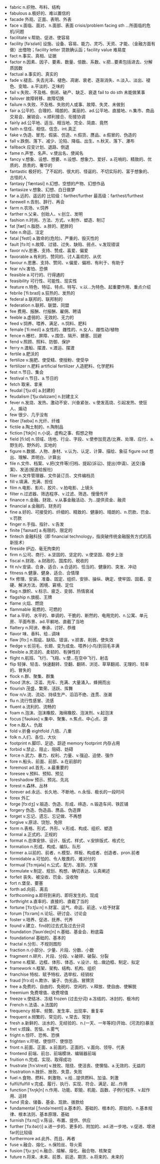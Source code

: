 - fabric n.织物、布料、结构
- fabulous a.极好的、难以置信的
- facade 外观、正面、表明、外表
- face v.面临、面对、n.面部、表面 crisis/problem facing sth ...所面临的危机/问题
- facilitate v.帮助、促进、使容易
- facility [fəˈsɪləti] 设施、设备、容易、能力、灵巧、天资、才能、（金融方面有做）出借物；facility letter 贷款确认函；facility value 难易度
- fact n.事实、真相、证据
- factor n.因素、因子、要素、数量、倍数、系数、v.把...要素包括进去、分解质因数
- factual a.事实的、真实的
- fade v.褪去、失去光泽、褪色、凋谢、衰老、逐渐消失、n.淡入、淡出、褪色、变暗、a.平淡的、乏味的
- fail v.失败、不及格、倒闭、破产、缺乏、衰退   fail to do sth 未能做某事
- failover 故障转移、故障切换
- failure n.失败、不及格、失败的人或事、故障、失灵、未做到
- fair a.公平的、合理的、晴朗的、美丽的、ad.公平地、直接地、n.集市、商品交易会、展销会、v.顺利接合、衔接协调
- fairly ad.公平地、适当、相当地、完全、简直、竟然
- faith n.信任、相信、信念、int.真正
- fake v.伪造、冒充、假装、仿造、n.假货、赝品、a.假冒的、伪造的
- fall v.跌倒、落下、减少、沦陷、降临、出生、n.秋天、落下、瀑布
- fallback 应变计划、退路、倒退
- fame n.声誉、名声、v.使出名、使闻名
- fancy v.想象、设想、想要、n.设想、想象力、爱好、a.花哨的、精致的、优质的、昂贵的、奢华的
- fantastic 极好的、了不起的、很大的、怪诞的、不切实际的、富于想象的、古怪的人
- fantasy [ˈfæntəsi] n.幻想、空想的产物、幻想作品
- fantasize v.想象、幻想、白日做梦
- far a.远的、遥远的  比较级：farther/further  最高级：farthest/furthest
- farewell n.告别、辞行、再会
- farm n.农场、v.饲养
- farther n.父亲、创始人、v.创立、发明
- fashion n.时尚、方法、方式、v.制作、塑造、制订
- fat [fæt] n.脂肪、a.胖的、肥胖的
- fate n.命运、注定
- fatal [ˈfeɪtl] a.致命的(危险)、严重的、毁灭性的
- fault [fɔːlt] n.故障、过错、过失、缺陷、弱点、v.发现错误
- favor n/v.恩惠、支持、赞成、喜爱、偏爱
- favorable a.有利的、赞同的、讨人喜欢的、从优
- favour n.恩惠、支持、赞同、v.偏爱、偏袒、有利于、有助于
- fear n/v.害怕、恐惧
- feasible a.可行的、行得通的
- feasibility 可行性、可能性、现实性
- feature n.特色、特征、特点、特写、v.以...为特色、起重要作用、重点介绍
- febrile [ˈfiːbraɪl] a.狂热的、发热的
- federal a.联邦的、联邦制的
- federation n.联邦、联盟、同盟 
- fee 费用、报酬、付报酬、雇佣、聘请
- feeble a.虚弱的、无效的、无力的
- feed v.饲养、喂养、满足、n.饲料、肥料
- female [ˈfiːmeɪl] a.女性的、雌性的、n.女人、雌性动/植物
- fence n.栅栏、屏障、v.围住、隔开、搪塞、回避
- fend v.照顾、照料、防御、保护
- ferry n.渡船、摆渡、v.渡运、摆渡
- fertile a.肥沃的
- fertilize v.施肥、使受精、使授粉、使受孕
- fertilizer n.肥料  artificial fertilizer 人造肥料、化学肥料
- fest n.节日、集会
- festival n.节日、a.节日的
- fetch 取来、拿来
- feudal [ˈfjuːdl] a.封建的
- feudalism [ˈfjuːdəlɪzəm] n.封建主义
- fever n.发烧、发热、激动不安、兴奋紧张、v.使发高烧、引起发热、使狂人、煽动
- few 很少、几乎没有
- fiber [faɪbə] n.光纤、纤维
- fictile a.陶土制的、n.陶制品
- fiction [ˈfɪkʃn] n.小说、虚构之事、假想之物
- field [fiːld] n.领域、场地、行业、字段、v.使参加竞选/比赛、处理、应付、a.野生的、野外的、实地的
- figure n.数据、人物、身材、v.认为、认定、计算、描绘、象征  figure out 想出、理解、弄明白、计算出
- file n.文件、档案、v.把(文件等)归档、提起(诉讼)、提出(申请)、送交(备案)、发送(报道给报社)
- filer n.文件管理器、文件装订员、文件编档员
- fill v.填满、充满、担任
- film n.电影、影片、胶片、v.拍电影、上镜头
- filter n.过滤器、筛选程序、v.过滤、筛选、慢慢传开
- finance n.金融、财政、v.从事金融活动、为...提供资金、融资
- financial a.金融的、财务的
- fine a.好的、可接受的、纤细的、精致的、健康的、晴朗的、n.罚款、罚金、v.罚款
- finger n.手指、指针、v.告发
- finite [ˈfaɪnaɪt] a.有限的、限定的
- fintech 金融科技（即 financial technology，指突破传统金融服务方式的高新技术）
- fireside 炉边、毫无拘束的
- firm n.公司、商行、a.坚固的、坚定的、v.使坚固、稳步上涨
- fiscal n.财政、a.财政的、国库的、税收的
- fit n/v.安装、合身、适合、a.合适的、恰当的、健康的、突发、冲动
- fitness n.健康、健身、适合、合情理
- fix 修理、安装、准备、固定、组织、安排、操纵、确定、使牢固、固着、变硬、解决方法、困境、窘境、定位
- flag n.旗帜、v.标示、疲乏、变弱、热情衰减
- flagship n.旗舰、王牌
- flame 火焰、燃烧
- flammable 易燃的、可燃的
- flat a.平的、水平的、单调的、干脆的、断然的、电用完的、n.公寓、单元房、平面布景、ad.平躺地、直截了当地
- flattery n.阿谀、奉承、讨好、恭维
- flavor 味、香料、给...调味
- flaw [flɔː] n.瑕疵、缺陷、错误、v.损害、削弱、使失效
- fledge v.长羽毛、长翅、变为成虫、喂养(小鸟)到羽毛丰满
- flexible a.灵活的、柔韧的、有弹性的
- flight n.航班、飞行、飞翔、v.使...在空中飞行、射击
- flip 轻弹、轻击、快速翻转、空翻、翻转、浏览、草草翻阅、无理的、轻率的、冒失的
- flock n.群、聚集、群集
- flood 洪水、泛滥、充斥、充满、大量涌入、蜂拥而出
- flourish 茂盛、繁荣、活跃、挥舞
- flow n/v.流、流动、持续生产、滔滔不绝、连贯、涨潮
- flu n.流行性感冒、流感
- fluent a.流利的、流畅的
- foam n.泡沫、泡沫橡胶、海绵橡胶、泡沫剂、v.起泡沫
- focus [ˈfəʊkəs] v.集中、聚集、n.焦点、中心点、源
- foe n.敌人、仇敌
- fold v.折叠  eightfold 八倍、八重
- folk n.人们、各位、大伙
- footprint n.脚印、足迹、踪迹 memory footprint 内存占用
- forbid v.禁止、阻止、阻碍、妨碍
- force n.武力、暴力、权利、力量、v.强迫、迫使、强作
- fore n.船头、前面、前部、a.在前部的
- foremost ad.首先、a.最重要的
- foresee v.预料、预知、预见
- foreshadow 预示、预兆、先兆
- forest n.森林、丛林
- forever ad.永远、长久地、不断地、n.永恒、极长的一段时间
- forex 外汇
- forge [fɔːdʒ] v.锻造、伪造、形成、缔造、n.锻造车间、铁匠铺
- forgery 伪造、伪造品、赝品、伪造罪
- forget v.忘记、遗忘、忘记做、不再想
- forgive v.原谅、饶恕、免除
- form n.表格、形式、外形、v.形成、构成、组织、塑造
- formal a.正式的、正规的
- format n.总体安排、设计、版式、样式、v.安排版式、格式化
- formation n.形成、构成、编队、队形
- former a.以前的、前者、n.模型、样板、构成者、创造者、pron.前者
- formidable a.可怕的、令人敬畏的、难对付的
- formual [ˈfɔːmjələ] n.公式、配方、准则、方案
- formulate v.制定、规划、构想、确切表达、认真阐述
- forfeit 丧失、被没收、罚金、没收物
- fort n.堡垒、要塞
- forth ad.向前、离去
- forthcoming a.即将到来的、即将发生的、现成
- forthright a.直率的、直接的、直截了当的
- fortune [ˈfɔːtʃuːn] n.财富、运气、命运、前途、v.给予财富
- forum [ˈfɔːrəm] n.论坛、研讨会、讨论会
- foster v.培养、促进、抚养、代养
- found v.建立、find的过去式及过去分词
- foundation [faʊnˈdeɪʃn] n.基础、基金会、粉底霜
- foundational 基础的、基本的
- fractal n.分形、不规则图形
- fraction n.小部分、少量、片段、分数、小数
- fragment n.碎片、片段、分段、v.破碎、破裂、分裂
- frame n.框架、边框、体形、体态、v.设计、给...做边框、制定、拟定
- framework n.框架、架构、结构、机构、组织
- franchise 特权、赋予特权、选举权、经销权
- fraud [frɔːd] n.欺诈、骗子、伪劣品、冒牌货
- free a.免费的、自由的、免税的、空闲的、v.释放、使自由、使解脱
- freemium 免费增值、收费增值
- freeze v.使结冰、冻结  frozen (过去分词) a.冻结的、冰封的、极冷的
- French n.法语、a.法国的
- frequency 频率、频繁、发生率、出现率、重复率
- frequent a.频繁的、常见的、v.常去、常到
- fresh a.新鲜的、淡水的、无经验的、n.(一天、一年等的)开始、(河流的)暴涨
- fret v.烦躁、苦恼、n.雾气
- fright n.惊吓、恐怖、恐惧
- frighten v.吓唬、使惊吓、使惊恐
- front n.前面、正面、a.前面的、正面的、v.面向、领导、代表
- frontend 前端、前台、前端模块、编辑器前端
- fruition n.完成、实现、取得成功
- frustrate [frʌˈstreɪt] v.挫败、阻挠、使沮丧、使懊恼、a.无效的、无益的
- frustration n.挫折、挫败、失意、失败
- fuel n.食物、燃料、刺激物、v.给...提供燃料、加油、刺激
- fulfil/fulfill v.完成、履行、执行、实现、符合、满足、起...作用
- function [ˈfʌŋkʃn] n.作用、功能、职能、机能、函数、子例行程序、v.起作用、运转
- fund 资金、储备、基金、现款、拨款给
- fundamental [ˌfʌndəˈmentl] a.基本的、基础的、根本的、原始的、n.基本规律、根本法则、基本原理、基础
- furnish [ˈfɜːnɪʃ] v.陈设、布置、提供、供应
- further [ˈfɜːðə(r)] a.进一步的、更多的、附加的、ad.进一步地、v.促进、增进 far的比较级
- furthermore ad.此外、而且、再者
- fuse v.融合、熔化、n.保险丝、导火索
- fusion [ˈfjuːʒn] n.融合、熔解、熔化、融合物、核聚变
- future n.将来、未来、前景、前途、期货、a.将来的、未来的